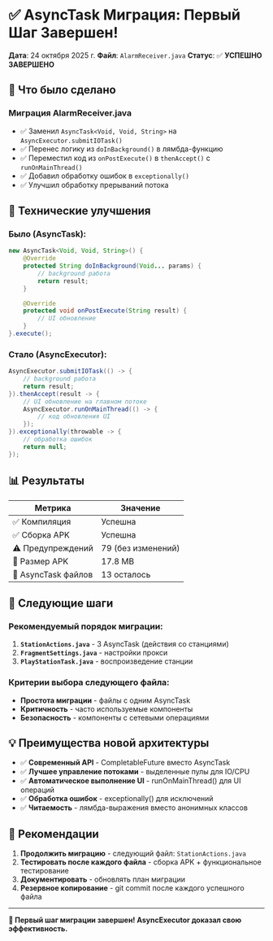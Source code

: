 # ✅ AsyncTask Миграция: Первый Шаг Завершен!

**Дата**: 24 октября 2025 г.
**Файл**: `AlarmReceiver.java`
**Статус**: ✅ **УСПЕШНО ЗАВЕРШЕНО**

## 🎯 **Что было сделано**

### **Миграция AlarmReceiver.java**
- ✅ Заменил `AsyncTask<Void, Void, String>` на `AsyncExecutor.submitIOTask()`
- ✅ Перенес логику из `doInBackground()` в лямбда-функцию
- ✅ Переместил код из `onPostExecute()` в `thenAccept()` с `runOnMainThread()`
- ✅ Добавил обработку ошибок в `exceptionally()`
- ✅ Улучшил обработку прерываний потока

## 🔧 **Технические улучшения**

### **Было (AsyncTask):**
```java
new AsyncTask<Void, Void, String>() {
    @Override
    protected String doInBackground(Void... params) {
        // background работа
        return result;
    }

    @Override
    protected void onPostExecute(String result) {
        // UI обновление
    }
}.execute();
```

### **Стало (AsyncExecutor):**
```java
AsyncExecutor.submitIOTask(() -> {
    // background работа
    return result;
}).thenAccept(result -> {
    // UI обновление на главном потоке
    AsyncExecutor.runOnMainThread(() -> {
        // код обновления UI
    });
}).exceptionally(throwable -> {
    // обработка ошибок
    return null;
});
```

## 📊 **Результаты**

| Метрика | Значение |
|---------|----------|
| ✅ Компиляция | Успешна |
| ✅ Сборка APK | Успешна |
| ⚠️ Предупреждений | 79 (без изменений) |
| 📏 Размер APK | 17.8 MB |
| 🔄 AsyncTask файлов | 13 осталось |

## 🎯 **Следующие шаги**

### **Рекомендуемый порядок миграции:**
1. **`StationActions.java`** - 3 AsyncTask (действия со станциями)
2. **`FragmentSettings.java`** - настройки прокси
3. **`PlayStationTask.java`** - воспроизведение станции

### **Критерии выбора следующего файла:**
- **Простота миграции** - файлы с одним AsyncTask
- **Критичность** - часто используемые компоненты
- **Безопасность** - компоненты с сетевыми операциями

## 💡 **Преимущества новой архитектуры**

- ✅ **Современный API** - CompletableFuture вместо AsyncTask
- ✅ **Лучшее управление потоками** - выделенные пулы для IO/CPU
- ✅ **Автоматическое выполнение UI** - runOnMainThread() для UI операций
- ✅ **Обработка ошибок** - exceptionally() для исключений
- ✅ **Читаемость** - лямбда-выражения вместо анонимных классов

## 🚀 **Рекомендации**

1. **Продолжить миграцию** - следующий файл: `StationActions.java`
2. **Тестировать после каждого файла** - сборка APK + функциональное тестирование
3. **Документировать** - обновлять план миграции
4. **Резервное копирование** - git commit после каждого успешного файла

---

**🎉 Первый шаг миграции завершен! AsyncExecutor доказал свою эффективность.**
